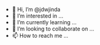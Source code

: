 - 👋 Hi, I’m @jdwjinda
- 👀 I’m interested in ...
- 🌱 I’m currently learning ...
- 💞️ I’m looking to collaborate on ...
- 📫 How to reach me ...

<!---
jdwjinda/jdwjinda is a ✨ special ✨ repository because its `README.md` (this file) appears on your GitHub profile.
You can click the Preview link to take a look at your changes.
--->
